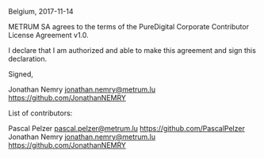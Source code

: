 Belgium, 2017-11-14

METRUM SA agrees to the terms of the PureDigital Corporate Contributor License
Agreement v1.0.

I declare that I am authorized and able to make this agreement and sign this
declaration.

Signed,

Jonathan Nemry jonathan.nemry@metrum.lu https://github.com/JonathanNEMRY

List of contributors:

Pascal Pelzer pascal.pelzer@metrum.lu https://github.com/PascalPelzer
Jonathan Nemry jonathan.nemry@metrum.lu https://github.com/JonathanNEMRY
